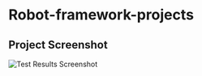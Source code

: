 # Robot-framework-projects

## Project Screenshot

![Test Results Screenshot](path/to/your/screenshot.png)
